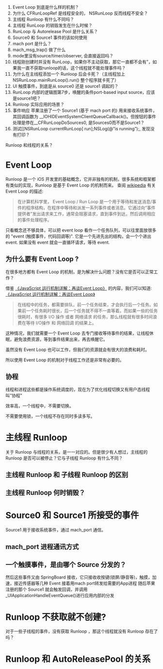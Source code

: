 1. Event Loop 到底是什么样的机制？
2. 为什么 CFRunLoopRef 是线程安全的， NSRunLoop 反而线程不安全？
3. 主线程 Runloop 有什么不同吗？
4. 主线程 RunLoop 的销毁发生在什么时候？
5. RunLoop 与 Autorelease Pool 是什么关系？
6. Source0 和 Source1 事件的该如何使用
7. mach port 是什么？
8. mach_msg_trap() 做了什么
9. mode里没有source/timer/observer, 会直接返回吗？
10. 线程刚创建时并没有 RunLoop，如果你不主动获取，那它一直都不会有”，如果我一直不获取runloop的话，这个线程就不能处理事件吗？
10. 为什么在主线程添加一个 Runloop 后会卡死？（主线程加上 NSRunLoop.mainRunLoop().run() 整个程序就卡死了）
11. UI 触摸事件，到底是从 source0 还是 source1 调起的？ 
12. RunLoop 内部的逻辑图第7步，唤醒的条件port-based input source，应该是source1吧？
13. Runloop 实际应用的场景？
14. 事件响应
苹果注册了一个 Source1 (基于 mach port 的) 用来接收系统事件，其回调函数为 __IOHIDEventSystemClientQueueCallback()。但按钮的事件处理是停在__CFRunLoopDoSources0, 是Sources0而不是Source1？
15. 测试[[NSRunLoop currentRunLoop] run];NSLog(@”is running”);, 发现没有打印？


Runloop 和线程的关系？

# Event Loop

Runloop 是一个 iOS 开发里的基础概念，它并非独有的机制，很多系统和框架都有类似的实现，Runloop 是基于 Event Loop 的机制而来。
查阅 [wikipedia](https://en.wikipedia.org/wiki/Event_loop) 有关 Event Loop 的描述:
>在计算机科学里， Event Loop / Run Loop 是一个用于等待和发送消息/事件的程序结构，在程序中等待和派发一系列事件或者消息。它通过向“事件提供者”发出请求来工作，通常会阻塞请求，直到事件到达，然后调用相应的事件处理程序。

只看概念还不够具体，可以把 event loop 看作一个任务队列，可以往里面放很多的 "event (触摸事件，代码回调等)". 它是一个先进先出的结构，会一个个进出 event. 如果没有 event 就会一直循环请求，等待 event.

## 为什么要有 Event Loop ?

在很多地方都有  Event Loop 的机制，是为解决什么问题？没有它是否可以正常工作？

借鉴 [《JavaScript 运行机制详解：再谈Event Loop》](http://www.ruanyifeng.com/blog/2014/10/event-loop.html) 的内容，我们可以知道:[《JavaScript 运行机制详解：再谈Event Loop》](http://www.ruanyifeng.com/blog/2014/10/event-loop.html)
>在线程中的任务，都需要排队，前一个任务结束，才会执行后一个任务。如果前一个任务耗时很长，后一个任务就不得不一直等着。而如果一些的任务很耗时，有很多 I/O 操作 或者 网络请求 的任务，那么线程就有很多时间浪费在等待 I/O操作 和 网络回调 的结果上。

这种情况，我们就需要一个 Event Loop 去专门接收等待事件的结果，让线程休眠，避免浪费资源，等到事件结果出来，再去唤醒它。

虽然没有 Event Loop 也可以工作，但我们的资源就会有很大的浪费和耗时。

所以使用 Event Loop 的机制对于线程工作还是非常有必要的。

## 协程

线程和进程这些都是操作系统调度的，现在为了优化线程切换又有用户态线程叫”协程"

效率高，一个线程中，不需要切换。

不需要使用锁，一个线程不存在同时多读多写。

# 主线程 Runloop

关于 Runloop 与线程的关系，是一一对应的。但是很少有人想过，主线程的 Runloop 是否可以被停止？它与子线程 Runloop 有什么不同？


## 主线程 Runloop 和 子线程 Runloop 的区别
 
 
## 主线程 Runloop 何时销毁？



# Source0 和 Source1  所接受的事件

Source1 用于接收系统事件，通过 mach_port 通信。

##  mach_port 进程通讯方式

## 一个触摸事件，是由哪个 Source 分发的？

然后这些事件又由 SpringBoard 接收，它只接收收按键(锁屏/静音等)，触摸，加速，接近传感器等几种 Event
接着用mach port转发给需要的App进程
随后苹果注册的那个 Source1 就会触发回调，并调用 _UIApplicationHandleEventQueue()进行应用内部的分发

# Runloop 不获取就不创建?

对于一些子线程的事件，没有获取 Runloop ，那这个线程就没有 Runloop 存在了吗？

# Runloop 和 AutoReleasePool 的关系



